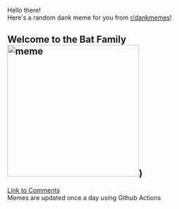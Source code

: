 Hello there! <br>Here's a random dank meme for you from [r/dankmemes](https://reddit.com/r/dankmemes)!<br>
## Welcome to the Bat Family<br><img src="https://i.redd.it/m58ul672cvu51.jpg" alt="meme" width="300"/>)<br>
[Link to Comments](https://reddit.com/r/dankmemes/comments/jgq2bq/welcome_to_the_bat_family/)<br>
Memes are updated once a day using Github Actions